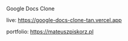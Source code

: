 Google Docs Clone

live: https://google-docs-clone-tan.vercel.app

portfolio: https://mateuszpiskorz.pl
